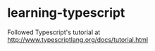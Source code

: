 # learning-typescript

Followed Typescript's tutorial at http://www.typescriptlang.org/docs/tutorial.html
